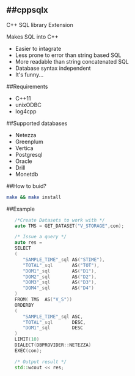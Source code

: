 ##cppsqlx
---
C++ SQL library Extension

Makes SQL into C++ 
* Easier to intagrate
* Less prone to error than string based SQL 
* More readable than string concatenated SQL
* Database syntax independent
* It's funny...



##Requirements
* C++11
* unixODBC
* log4cpp

##Supported databases
* Netezza
* Greenplum
* Vertica
* Postgresql
* Oracle
* Drill
* Monetdb

##How to buid?
```bash
make && make install

```


##Example
```c++
   /*Create Datasets to work with */
   auto TMS = GET_DATASET("V_STORAGE",con);

   /* Issue a query */
   auto res =
   SELECT
   (
      "SAMPLE_TIME"_sql AS("STIME"),
      "TOTAL"_sql       AS("TOT"),
      "DOM1"_sql        AS("D1"),
      "DOM2"_sql        AS("D2"),
      "DOM3"_sql        AS("D3"),
      "DOM4"_sql        AS("D4")
   )
   FROM( TMS  AS("V_S"))
   ORDERBY
   (
      "SAMPLE_TIME"_sql ASC,
      "TOTAL"_sql       DESC,
      "DOM1"_sql        DESC
   )
   LIMIT(10)
   DIALECT(DBPROVIDER::NETEZZA)
   EXEC(con);

   /* Output result */
   std::wcout << res;

```




